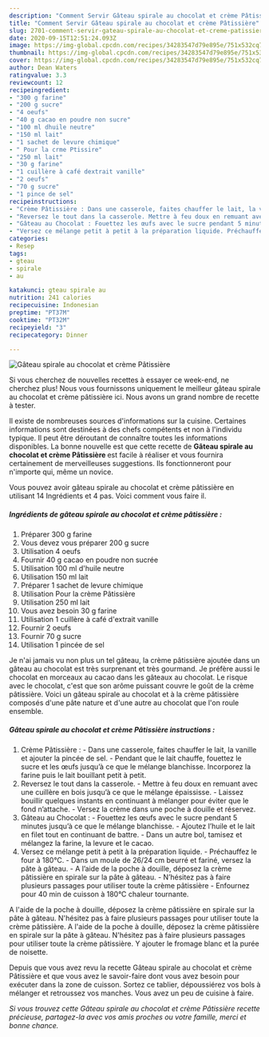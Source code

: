 ```yaml
---
description: "Comment Servir Gâteau spirale au chocolat et crème Pâtissière"
title: "Comment Servir Gâteau spirale au chocolat et crème Pâtissière"
slug: 2701-comment-servir-gateau-spirale-au-chocolat-et-creme-patissiere
date: 2020-09-15T12:51:24.093Z
image: https://img-global.cpcdn.com/recipes/34283547d79e895e/751x532cq70/gateau-spirale-au-chocolat-et-creme-patissiere-photo-principale-de-la-recette.jpg
thumbnail: https://img-global.cpcdn.com/recipes/34283547d79e895e/751x532cq70/gateau-spirale-au-chocolat-et-creme-patissiere-photo-principale-de-la-recette.jpg
cover: https://img-global.cpcdn.com/recipes/34283547d79e895e/751x532cq70/gateau-spirale-au-chocolat-et-creme-patissiere-photo-principale-de-la-recette.jpg
author: Dean Waters
ratingvalue: 3.3
reviewcount: 12
recipeingredient:
- "300 g farine"
- "200 g sucre"
- "4 oeufs"
- "40 g cacao en poudre non sucre"
- "100 ml dhuile neutre"
- "150 ml lait"
- "1 sachet de levure chimique"
- " Pour la crme Ptissire"
- "250 ml lait"
- "30 g farine"
- "1 cuillère à café dextrait vanille"
- "2 oeufs"
- "70 g sucre"
- "1 pince de sel"
recipeinstructions:
- "Crème Pâtissière : Dans une casserole, faites chauffer le lait, la vanille et ajouter la pincée de sel. Pendant que le lait chauffe, fouettez le sucre et les œufs jusqu’à ce que le mélange blanchisse. Incorporez la farine puis le lait bouillant petit à petit."
- "Reversez le tout dans la casserole. Mettre à feu doux en remuant avec une cuillère en bois jusqu’à ce que le mélange épaississe. Laissez bouillir quelques instants en continuant à mélanger pour éviter que le fond n’attache. Versez la crème dans une poche à douille et réservez."
- "Gâteau au Chocolat : Fouettez les œufs avec le sucre pendant 5 minutes jusqu’à ce que le mélange blanchisse. Ajoutez l’huile et le lait en filet tout en continuant de battre. Dans un autre bol, tamisez et mélangez la farine, la levure et le cacao."
- "Versez ce mélange petit à petit à la préparation liquide. Préchauffez le four à 180°C. Dans un moule de 26/24 cm beurré et fariné, versez la pâte à gâteau. A l’aide de la poche à douille, déposez la crème pâtissière en spirale sur la pâte à gâteau. N’hésitez pas à faire plusieurs passages pour utiliser toute la crème pâtissière Enfournez pour 40 min de cuisson à 180°C chaleur tournante."
categories:
- Resep
tags:
- gteau
- spirale
- au

katakunci: gteau spirale au 
nutrition: 241 calories
recipecuisine: Indonesian
preptime: "PT37M"
cooktime: "PT32M"
recipeyield: "3"
recipecategory: Dinner

---
```



![Gâteau spirale au chocolat et crème Pâtissière](https://img-global.cpcdn.com/recipes/34283547d79e895e/751x532cq70/gateau-spirale-au-chocolat-et-creme-patissiere-photo-principale-de-la-recette.jpg)

Si vous cherchez de nouvelles recettes à essayer ce week-end, ne cherchez plus! Nous vous fournissons uniquement le meilleur gâteau spirale au chocolat et crème pâtissière ici. Nous avons un grand nombre de recette à tester.

Il existe de nombreuses sources d'informations sur la cuisine. Certaines informations sont destinées à des chefs compétents et non à l'individu typique. Il peut être déroutant de connaître toutes les informations disponibles. La bonne nouvelle est que cette recette de <strong> Gâteau spirale au chocolat et crème Pâtissière </strong> est facile à réaliser et vous fournira certainement de merveilleuses suggestions. Ils fonctionneront pour n'importe qui, même un novice.

<!--inarticleads1-->

Vous pouvez avoir gâteau spirale au chocolat et crème pâtissière en utilisant 14 Ingrédients et 4 pas. Voici comment vous faire il.

##### Ingrédients de gâteau spirale au chocolat et crème pâtissière :

1. Préparer 300 g farine
1. Vous devez vous préparer 200 g sucre
1. Utilisation 4 oeufs
1. Fournir 40 g cacao en poudre non sucrée
1. Utilisation 100 ml d&#39;huile neutre
1. Utilisation 150 ml lait
1. Préparer 1 sachet de levure chimique
1. Utilisation  Pour la crème Pâtissière
1. Utilisation 250 ml lait
1. Vous avez besoin 30 g farine
1. Utilisation 1 cuillère à café d&#39;extrait vanille
1. Fournir 2 oeufs
1. Fournir 70 g sucre
1. Utilisation 1 pincée de sel


Je n&#39;ai jamais vu non plus un tel gâteau, la crème pâtissière ajoutée dans un gâteau au chocolat est très surprenant et très gourmand. Je préfère aussi le chocolat en morceaux au cacao dans les gâteaux au chocolat. Le risque avec le chocolat, c&#39;est que son arôme puissant couvre le goût de la crème pâtissière. Voici un gâteau spirale au chocolat et à la crème pâtissière composés d&#39;une pâte nature et d&#39;une autre au chocolat que l&#39;on roule ensemble. 

<!--inarticleads2-->

##### Gâteau spirale au chocolat et crème Pâtissière instructions :

1. Crème Pâtissière : - Dans une casserole, faites chauffer le lait, la vanille et ajouter la pincée de sel. - Pendant que le lait chauffe, fouettez le sucre et les œufs jusqu’à ce que le mélange blanchisse. Incorporez la farine puis le lait bouillant petit à petit.
1. Reversez le tout dans la casserole. - Mettre à feu doux en remuant avec une cuillère en bois jusqu’à ce que le mélange épaississe. - Laissez bouillir quelques instants en continuant à mélanger pour éviter que le fond n’attache. - Versez la crème dans une poche à douille et réservez.
1. Gâteau au Chocolat : - Fouettez les œufs avec le sucre pendant 5 minutes jusqu’à ce que le mélange blanchisse. - Ajoutez l’huile et le lait en filet tout en continuant de battre. - Dans un autre bol, tamisez et mélangez la farine, la levure et le cacao.
1. Versez ce mélange petit à petit à la préparation liquide. - Préchauffez le four à 180°C. - Dans un moule de 26/24 cm beurré et fariné, versez la pâte à gâteau. - A l’aide de la poche à douille, déposez la crème pâtissière en spirale sur la pâte à gâteau. - N’hésitez pas à faire plusieurs passages pour utiliser toute la crème pâtissière - Enfournez pour 40 min de cuisson à 180°C chaleur tournante.


A l&#39;aide de la poche à douille, déposez la crème pâtissière en spirale sur la pâte à gâteau. N&#39;hésitez pas à faire plusieurs passages pour utiliser toute la crème pâtissière. A l&#39;aide de la poche à douille, déposez la crème pâtissière en spirale sur la pâte à gâteau. N&#39;hésitez pas à faire plusieurs passages pour utiliser toute la crème pâtissière. Y ajouter le fromage blanc et la purée de noisette. 

<!--inarticleads1-->

<p>
Depuis que vous avez revu la recette Gâteau spirale au chocolat et crème Pâtissière et que vous avez le savoir-faire dont vous avez besoin pour exécuter dans la zone de cuisson. Sortez ce tablier, dépoussiérez vos bols à mélanger et retroussez vos manches. Vous avez un peu de cuisine à faire.
</p>

<p>
<i>Si vous trouvez cette Gâteau spirale au chocolat et crème Pâtissière recette précieuse, partagez-la avec vos amis proches ou votre famille, merci et bonne chance.</i>
</p>
